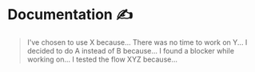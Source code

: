 # Documentation ✍️

> I've chosen to use X because...
> There was no time to work on Y...
> I decided to do A instead of B because...
> I found a blocker while working on...
> I tested the flow XYZ because...
